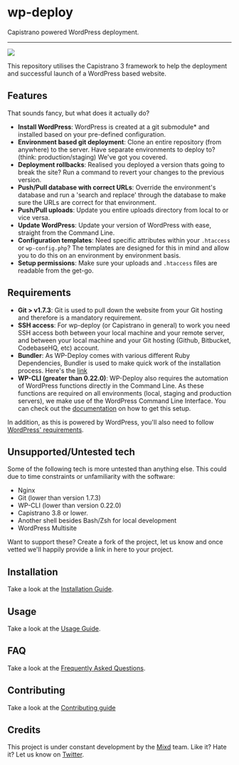 # wp-deploy

Capistrano powered WordPress deployment.

---

![](https://img.shields.io/wordpress/v/akismet.svg)

This repository utilises the Capistrano 3 framework to help the deployment and successful launch of a WordPress based website.

## Features

That sounds fancy, but what does it actually do?

- **Install WordPress**: WordPress is created at a git submodule* and installed based on your pre-defined configuration.
- **Environment based git deployment**: Clone an entire repository (from anywhere) to the server. Have separate environments to deploy to? (think: production/staging) We've got you covered.
- **Deployment rollbacks**: Realised you deployed a version thats going to break the site? Run a command to revert your changes to the previous version.
- **Push/Pull database with correct URLs**: Override the environment's database and run a 'search and replace' through the database to make sure the URLs are correct for that environment.
- **Push/Pull uploads**: Update you entire uploads directory from local to <environment> or vice versa.
- **Update WordPress**: Update your version of WordPress with ease, straight from the Command Line.
- **Configuration templates**: Need specific attributes within your `.htaccess` or `wp-config.php`? The templates are designed for this in mind and allow you to do this on an environment by environment basis.
- **Setup permissions**: Make sure your uploads and `.htaccess` files are readable from the get-go.

## Requirements

- **Git > v1.7.3**: Git is used to pull down the website from your Git hosting and therefore is a mandatory requirement.
- **SSH access**: For wp-deploy (or Capistrano in general) to work you need SSH access both between your local machine and your remote server, and between your local machine and your Git hosting (Github, Bitbucket, CodebaseHQ, etc) account.
- **Bundler**: As WP-Deploy comes with various different Ruby Dependencies, Bundler is used to make quick work of the installation process. Here's the [link](http://bundler.io/)
- **WP-CLI (greater than 0.22.0)**: WP-Deploy also requires the automation of WordPress functions directly in the Command Line. As these functions are required on all environments (local, staging and production servers), we make use of the WordPress Command Line Interface. You can check out the [documentation](http://wp-cli.org/#install) on how to get this setup.

In addition, as this is powered by WordPress, you'll also need to follow [WordPress' requirements](https://codex.wordpress.org/Hosting_WordPress).

## Unsupported/Untested tech

Some of the following tech is more untested than anything else. This could due to time constraints or unfamiliarity with the software:

- Nginx
- Git (lower than version 1.7.3)
- WP-CLI (lower than version 0.22.0)
- Capistrano 3.8 or lower.
- Another shell besides Bash/Zsh for local development
- WordPress Multisite

Want to support these? Create a fork of the project, let us know and once vetted we'll happily provide a link in here to your project.

## Installation

Take a look at the [Installation Guide](https://github.com/Mixd/wp-deploy/wiki/Installation).

## Usage

Take a look at the [Usage Guide](https://github.com/Mixd/wp-deploy/wiki/Usage).

## FAQ

Take a look at the [Frequently Asked Questions](https://github.com/Mixd/wp-deploy/wiki/FAQ).

## Contributing

Take a look at the [Contributing guide](https://github.com/Mixd/wp-deploy/wiki/Contributing)

## Credits

This project is under constant development by the [Mixd](http://www.mixd.co.uk) team. Like it? Hate it? Let us know on [Twitter](http://twitter.com/mixd).
